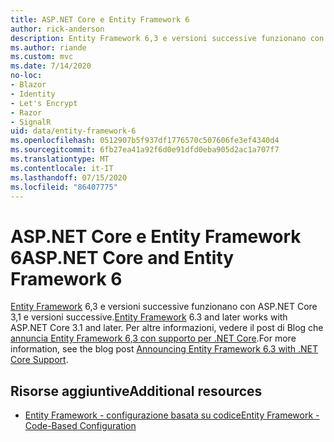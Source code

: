 ```yaml
---
title: ASP.NET Core e Entity Framework 6
author: rick-anderson
description: Entity Framework 6,3 e versioni successive funzionano con ASP.NET Core 3,1 e versioni successive.
ms.author: riande
ms.custom: mvc
ms.date: 7/14/2020
no-loc:
- Blazor
- Identity
- Let's Encrypt
- Razor
- SignalR
uid: data/entity-framework-6
ms.openlocfilehash: 0512907b5f937df1776570c507606fe3ef4340d4
ms.sourcegitcommit: 6fb27ea41a92f6d0e91dfd0eba905d2ac1a707f7
ms.translationtype: MT
ms.contentlocale: it-IT
ms.lasthandoff: 07/15/2020
ms.locfileid: "86407775"
---
```

# <a name="aspnet-core-and-entity-framework-6"></a><span data-ttu-id="3717d-103">ASP.NET Core e Entity Framework 6</span><span class="sxs-lookup"><span data-stu-id="3717d-103">ASP.NET Core and Entity Framework 6</span></span>

<span data-ttu-id="3717d-104">[Entity Framework](/ef/ef6/) 6,3 e versioni successive funzionano con ASP.NET Core 3,1 e versioni successive.</span><span class="sxs-lookup"><span data-stu-id="3717d-104">[Entity Framework](/ef/ef6/) 6.3 and later works with ASP.NET Core 3.1 and later.</span></span> <span data-ttu-id="3717d-105">Per altre informazioni, vedere il post di Blog che [annuncia Entity Framework 6,3 con supporto per .NET Core](https://devblogs.microsoft.com/dotnet/announcing-entity-framework-6-3-preview-with-net-core-support/).</span><span class="sxs-lookup"><span data-stu-id="3717d-105">For more information, see the blog post [Announcing Entity Framework 6.3 with .NET Core Support](https://devblogs.microsoft.com/dotnet/announcing-entity-framework-6-3-preview-with-net-core-support/).</span></span>

## <a name="additional-resources"></a><span data-ttu-id="3717d-106">Risorse aggiuntive</span><span class="sxs-lookup"><span data-stu-id="3717d-106">Additional resources</span></span>

* [<span data-ttu-id="3717d-107">Entity Framework - configurazione basata su codice</span><span class="sxs-lookup"><span data-stu-id="3717d-107">Entity Framework - Code-Based Configuration</span></span>](/ef/ef6/fundamentals/configuring/code-based)
